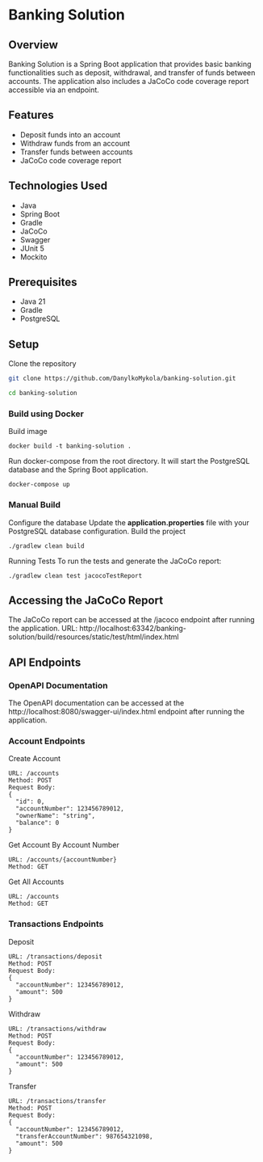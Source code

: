 # Banking Solution

## Overview
Banking Solution is a Spring Boot application that provides basic banking functionalities such as deposit, withdrawal, and transfer of funds between accounts. The application also includes a JaCoCo code coverage report accessible via an endpoint.

## Features
- Deposit funds into an account
- Withdraw funds from an account
- Transfer funds between accounts
- JaCoCo code coverage report

## Technologies Used
- Java
- Spring Boot
- Gradle
- JaCoCo
- Swagger
- JUnit 5
- Mockito

## Prerequisites
- Java 21
- Gradle
- PostgreSQL

## Setup

Clone the repository
```sh
git clone https://github.com/DanylkoMykola/banking-solution.git
```
```sh
cd banking-solution
```
### Build using Docker
Build image
```
docker build -t banking-solution .
```
Run docker-compose from the root directory. It will start the PostgreSQL database and the Spring Boot application. 
```
docker-compose up
```
### Manual Build
Configure the database
Update the **application.properties** file with your PostgreSQL database configuration.
Build the project
```
./gradlew clean build
```
Running Tests
To run the tests and generate the JaCoCo report:
```
./gradlew clean test jacocoTestReport
```


## Accessing the JaCoCo Report
The JaCoCo report can be accessed at the /jacoco endpoint after running the application.
URL: http://localhost:63342/banking-solution/build/resources/static/test/html/index.html

## API Endpoints
### OpenAPI Documentation
The OpenAPI documentation can be accessed at the http://localhost:8080/swagger-ui/index.html endpoint after running the application.

### Account Endpoints

Create Account
```
URL: /accounts
Method: POST
Request Body:
{
  "id": 0,
  "accountNumber": 123456789012,
  "ownerName": "string",
  "balance": 0
}
```

Get Account By Account Number
```
URL: /accounts/{accountNumber}
Method: GET
```
Get All Accounts
```
URL: /accounts
Method: GET
```

### Transactions Endpoints
Deposit
```
URL: /transactions/deposit
Method: POST
Request Body:
{
  "accountNumber": 123456789012,
  "amount": 500
}
```

Withdraw
```
URL: /transactions/withdraw
Method: POST
Request Body:
{
  "accountNumber": 123456789012,
  "amount": 500
}
```
Transfer
```
URL: /transactions/transfer
Method: POST
Request Body:
{
  "accountNumber": 123456789012,
  "transferAccountNumber": 987654321098,
  "amount": 500
}
```
